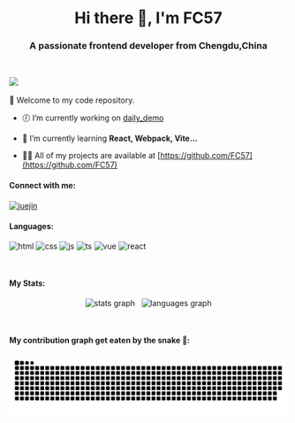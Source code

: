 <h1 align="center">Hi there 👋, I'm FC57</h1>

<h3 align="center">A passionate frontend developer from Chengdu,China</h3>

<br/>

<span><img src='https://visitor-badge.laobi.icu/badge?page_id=FC57.readme'/></span>

<p>🎉 Welcome to my code repository.</p>

- 🕖 I’m currently working on [daily_demo](https://github.com/FC57/daily_demo)

- 🌱 I’m currently learning **React, Webpack, Vite...**

- 👨‍💻 All of my projects are available at [https://github.com/FC57](https://github.com/FC57)

#### Connect with me:

<p>
  <a href="https://juejin.cn/user/3290196393082590/posts" target="blank"><img align="center" src="https://lf3-cdn-tos.bytescm.com/obj/static/xitu_juejin_web/6c61ae65d1c41ae8221a670fa32d05aa.svg" alt="juejin" height="40" width="40" /></a> 
</p>

#### Languages:

<p>
  <img src="https://cdn.jsdelivr.net/gh/devicons/devicon/icons/html5/html5-original.svg" height="40" width="52" alt="html"  />
  <img src="https://cdn.jsdelivr.net/gh/devicons/devicon/icons/css3/css3-original.svg" height="40" width="52" alt="css"  />
  <img src="https://cdn.jsdelivr.net/gh/devicons/devicon/icons/javascript/javascript-original.svg" height="40" width="52" alt="js"  />
  <img src="https://cdn.jsdelivr.net/gh/devicons/devicon/icons/typescript/typescript-original.svg" height="40" width="52" alt="ts"  />
  <img src="https://cdn.jsdelivr.net/gh/devicons/devicon/icons/vuejs/vuejs-original.svg" height="40" width="52" alt="vue"  />
  <img src="https://cdn.jsdelivr.net/gh/devicons/devicon/icons/react/react-original.svg" height="40" width="52" alt="react"  />
</p>

<br/>

#### My Stats:

<p align="center">
  <img src="https://github-readme-stats.vercel.app/api?hide_title=false&hide_rank=true&hide=contribs&show_icons=true&include_all_commits=true&count_private=true&disable_animations=false&theme=vue-dark&locale=en&hide_border=false&username=FC57" height="160" alt="stats graph"  />
  &nbsp
  <img src="https://github-readme-stats.vercel.app/api/top-langs?locale=en&hide_title=false&layout=compact&card_width=350&langs_count=5&theme=vue-dark&hide_border=false&username=FC57" height="160" alt="languages graph"  />
</p>

<br/>

#### My contribution graph get eaten by the snake 🐍:

<p align="center">
  <img src="https://github.com/FC57/FC57/blob/snake/github-contribution-grid-snake.svg" alt="contribution">
</p>
